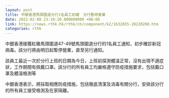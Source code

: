 ```yaml
---
layout: post
title: 中銀香港馬頭圍道分行1名員工初確　分行暫時營業
date: 2022-02-08 23:10:20.000000000 +08:00
link: https://news.rthk.hk/rthk/ch/component/k2/1632655-20220208.htm
categories: rthk
---
```


中銀香港接獲紅磡馬頭圍道47-49號馬頭圍道分行的1名員工通知，初步確診新冠病毒。該分行將由明日起暫停營業，直至另行通知。

該員工最近一次於分行上班的日期為今日，上班前探測體溫正常，沒有出現不適症狀，工作期間有佩戴口罩。該分行的所有員工均嚴格遵守防疫措施要求，包括戴口罩及體溫檢測等

中銀香港表示，將採取相應防疫措施，包括徹底清潔及消毒有關分行，安排該分行的所有員工接受檢測及在家隔離。
